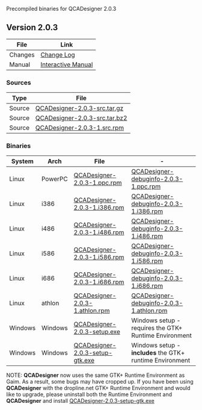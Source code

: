 Precompiled binaries for QCADesigner 2.0.3

## Version 2.0.3

File    | Link
------- | --------
Changes | [Change Log](./TODO)
Manual  | [Interactive Manual](https://htmlpreview.github.io/?https://github.com/kwalus/QCADesigner/blob/master/docs/manual/index.html)

### Sources

Type | File
------------ | -----------
Source | [QCADesigner-2.0.3-src.tar.gz](./QCADesigner-2.0.3-src.tar.gz)
Source | [QCADesigner-2.0.3-src.tar.bz2](./QCADesigner-2.0.3-src.tar.bz2)
Source | [QCADesigner-2.0.3-1.src.rpm](./QCADesigner-2.0.3-src.tar.gz)

### Binaries

System | Arch | File | -
----- | ----- | ------ | -----
Linux | PowerPC | [QCADesigner-2.0.3-1.ppc.rpm](./QCADesigner-2.0.3-1.ppc.rpm) | [QCADesigner-debuginfo-2.0.3-1.ppc.rpm](./QCADesigner-debuginfo-2.0.3-1.ppc.rpm)
Linux | i386 | [QCADesigner-2.0.3-1.i386.rpm](./QCADesigner-2.0.3-1.i386.rpm) | [QCADesigner-debuginfo-2.0.3-1.i386.rpm](./QCADesigner-debuginfo-2.0.3-1.i386.rpm)
Linux | i486 | [QCADesigner-2.0.3-1.i486.rpm](./QCADesigner-2.0.3-1.i486.rpm) | [QCADesigner-debuginfo-2.0.3-1.i486.rpm](./QCADesigner-debuginfo-2.0.3-1.i486.rpm)
Linux | i586 | [QCADesigner-2.0.3-1.i586.rpm](./QCADesigner-2.0.3-1.i586.rpm) | [QCADesigner-debuginfo-2.0.3-1.i586.rpm](./QCADesigner-debuginfo-2.0.3-1.i586.rpm)
Linux | i686 | [QCADesigner-2.0.3-1.i686.rpm](./QCADesigner-2.0.3-1.i686.rpm) | [QCADesigner-debuginfo-2.0.3-1.i686.rpm](./QCADesigner-debuginfo-2.0.3-1.i686.rpm)
Linux | athlon | [QCADesigner-2.0.3-1.athlon.rpm](./QCADesigner-2.0.3-1.athlon.rpm) | [QCADesigner-debuginfo-2.0.3-1.athlon.rpm](./QCADesigner-debuginfo-2.0.3-1.athlon.rpm)
Windows | Windows | [QCADesigner-2.0.3-setup.exe](./QCADesigner-2.0.3-setup.exe) | Windows setup - requires the GTK+ Runtime Environment
Windows | Windows | [QCADesigner-2.0.3-setup-gtk.exe](./QCADesigner-2.0.3-setup-gtk.exe) | Windows setup - **includes** the GTK+ runtime Environment

NOTE: **QCADesigner** now uses the same GTK+ Runtime Environment as Gaim. As a result, some bugs may have cropped up. If you have been using **QCADesigner** with the dropline.net GTK+ Runtime Environment and would like to upgrade, please uninstall both the Runtime Environment and **QCADesigner** and install [QCADesigner-2.0.3-setup-gtk.exe](./QCADesigner-2.0.3-setup-gtk.exe)
